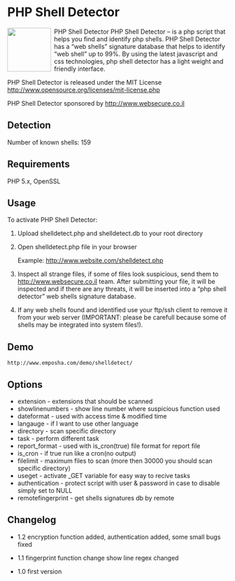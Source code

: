 PHP Shell Detector
==================
<img src="http://www.emposha.com/wp-content/uploads/2011/07/shelldetect3-300x201.png" width="100" align="left" style="padding-right: 4px;" /> PHP Shell Detector PHP Shell Detector – is a php script that helps you find and identify php shells. PHP Shell Detector has a “web shells” signature database that helps to identify “web shell” up to 99%. By using the latest javascript and css technologies, php shell detector has a light weight and friendly interface.

PHP Shell Detector is released under the MIT License <http://www.opensource.org/licenses/mit-license.php>

PHP Shell Detector sponsored by http://www.websecure.co.il


Detection
---------

  Number of known shells: 159

Requirements
------------
PHP 5.x, OpenSSL

Usage
-----
To activate PHP Shell Detector:

1) Upload shelldetect.php and shelldetect.db to your root directory

2) Open shelldetect.php file in your browser

    Example: http://www.website.com/shelldetect.php

3) Inspect all strange files, if some of files look suspicious, send them to http://www.websecure.co.il team. After submitting your file, it will be inspected and if there are any threats, it will be inserted into a “php shell detector” web shells signature database.

4) If any web shells found and identified use your ftp/ssh client to remove it from your web server (IMPORTANT: please be carefull because some of shells may be integrated into system files!).

Demo
----

    http://www.emposha.com/demo/shelldetect/

Options
-------
 - extension - extensions that should be scanned
 - showlinenumbers - show line number where suspicious function used
 - dateformat - used with access time & modified time
 - langauge - if I want to use other language
 - directory - scan specific directory
 - task - perform different task
 - report_format - used with is_cron(true) file format for report file
 - is_cron - if true run like a cron(no output)
 - filelimit - maximum files to scan (more then 30000 you should scan specific directory)
 - useget - activate _GET variable for easy way to recive tasks
 - authentication  - protect script with user & password in case to disable simply set to NULL
 - remotefingerprint - get shells signatures db by remote
  

Changelog
---------
 - 1.2 encryption function added, authentication added, some small bugs fixed

 - 1.1 fingerprint function change
       show line regex changed

 - 1.0 first version